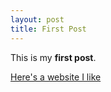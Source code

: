 ```yaml
---
layout: post
title: First Post
---
```


This is my **first post**.

[Here's a website I like](http://seriouseats.com)

